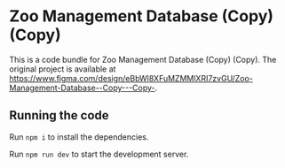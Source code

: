 
  # Zoo Management Database (Copy) (Copy)

  This is a code bundle for Zoo Management Database (Copy) (Copy). The original project is available at https://www.figma.com/design/eBbWl8XFuMZMMlXRI7zvGU/Zoo-Management-Database--Copy---Copy-.

  ## Running the code

  Run `npm i` to install the dependencies.

  Run `npm run dev` to start the development server.
  